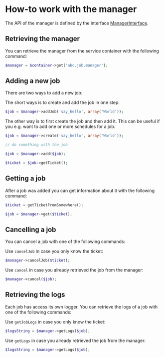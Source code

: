 How-to work with the manager
============================

The API of the manager is defined by the interface [ManagerInterface](../Job/ManagerInterface.php).

## Retrieving the manager

You can retrieve the manager from the service container with the following command:

```php
$manager = $container->get('abc.job.manager');
```

## Adding a new job

There are two ways to add a new job:

The short ways is to create and add the job in one step:

```php
$job = $manager->addJob('say_hello', array('World'));
```

The other way is to first create the job and then add it. This can be useful if you e.g. want to add one or more schedules for a job.

```php
$job = $manager->create('say_hello', array('World'));

// do something with the job

$job = $manager->add($job);

$ticket = $job->getTicket();
```

## Getting a job

After a job was added you can get information about it with the following command:

```php
$ticket = getTicketFromSomewhere();

$job = $manager->get($ticket);
```

## Cancelling a job

You can cancel a job with one of the following commands:

Use `cancelJob` in case you only know the ticket:

```php
$manager->cancelJob($ticket);
```

Use `cancel` in case you already retrieved the job from the manager:

```php
$manager->cancel($job);
```

## Retrieving the logs

Each job has access its own logger. You can retrieve the logs of a job with one of the following commands:

Use `getJobLogs` in case you only know the ticket:

```php
$logsString = $manager->getLogs($job);
```

Use `getLogs` in case you already retrieved the job from the manager:

```php
$logsString = $manager->getLogs($job);
```